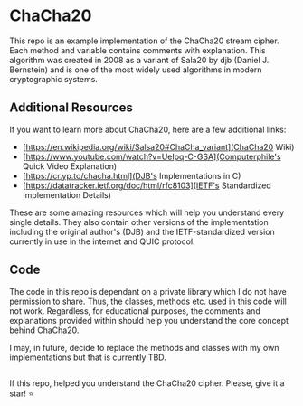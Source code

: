 # ChaCha20

This repo is an example implementation of the ChaCha20 stream cipher. Each method and variable contains comments with explanation. This algorithm was created in 2008 as a variant of Sala20 by djb (Daniel J. Bernstein) and is one of the most widely used algorithms in modern cryptographic systems. 

## Additional Resources

If you want to learn more about ChaCha20, here are a few additional links:

- [https://en.wikipedia.org/wiki/Salsa20#ChaCha_variant](ChaCha20 Wiki)
- [https://www.youtube.com/watch?v=UeIpq-C-GSA](Computerphile's Quick Video Explanation)
- [https://cr.yp.to/chacha.html](DJB's Implementations in C)
- [https://datatracker.ietf.org/doc/html/rfc8103](IETF's Standardized Implementation Details)

These are some amazing resources which will help you understand every single details. They also contain other versions of the implementation including the original author's (DJB) and the IETF-standardized version currently in use in the internet and QUIC protocol.

## Code

The code in this repo is dependant on a private library which I do not have permission to share. Thus, the classes, methods etc. used in this code will not work. Regardless, for educational purposes, the comments and explanations provided within should help you understand the core concept behind ChaCha20.

I may, in future, decide to replace the methods and classes with my own implementations but that is currently TBD. 

## 

If this repo, helped you understand the ChaCha20 cipher. Please, give it a star! :star: